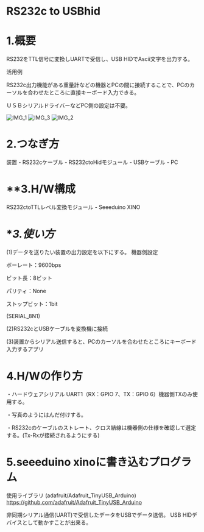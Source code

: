 # RS232c to USBhid

# **1.概要**

RS232をTTL信号に変換しUARTで受信し、USB HIDでAscii文字を出力する。

活用例

RS232c出力機能がある重量計などの機器とPCの間に接続することで、PCのカーソルを合わせたところに直接キーボード入力できる。

ＵＳＢシリアルドライバーなどPC側の設定は不要。

![IMG_1](https://github.com/km190112/UARTtoUSBhid/assets/46617422/dbb15d3f-9597-4968-860b-1a1ef1c38b7b)
![IMG_3](https://github.com/km190112/UARTtoUSBhid/assets/46617422/1b630abb-3ba1-4212-b958-5a10000cf67e)
![IMG_2](https://github.com/km190112/UARTtoUSBhid/assets/46617422/4cc832f7-c2e2-431c-9232-52013ad98a5b)


# **2.つなぎ方**
装置 - RS232cケーブル - RS232ctoHidモジュール - USBケーブル - PC


# **3.H/W構成

RS232ctoTTLレベル変換モジュール - Seeeduino XINO


# **3.使い方* 
(1)データを送りたい装置の出力設定を以下にする。
  機器側設定
  
  ボーレート：9600bps
  
  ビット長：8ビット
  
  パリティ：None
  
  ストップビット：1bit
  
  (SERIAL_8N1)
  
(2)RS232cとUSBケーブルを変換機に接続

(3)装置からシリアル送信すると、PCのカーソルを合わせたところにキーボード入力するアプリ


# **4.H/Wの作り方**
  
・ハードウェアシリアル  UART1（RX：GPIO 7、TX：GPIO 6）機器側TXのみ使用する。

・写真のようにはんだ付けする。

・RS232cのケーブルのストレート、クロス結線は機器側の仕様を確認して選定する。(Tx-Rxが接続されるようにする)

# **5.seeeduino xinoに書き込むプログラム**

  使用ライブラリ
  (adafruit/Adafruit_TinyUSB_Arduino)
  https://github.com/adafruit/Adafruit_TinyUSB_Arduino

  非同期シリアル通信(UART)で受信したデータをUSBでデータ送信。
  USB HIDデバイスとして動かすことが出来る。
